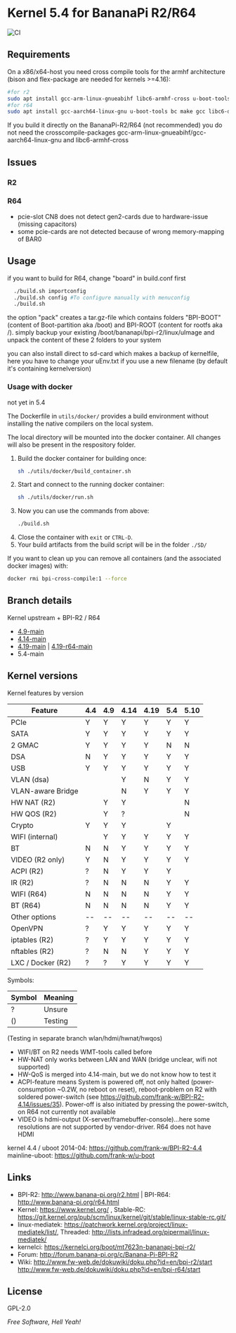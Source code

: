 # Kernel 5.4 for BananaPi R2/R64

![CI](https://github.com/frank-w/BPI-R2-4.14/workflows/CI/badge.svg?branch=5.4-main)

## Requirements

On a x86/x64-host you need cross compile tools for the armhf architecture (bison and flex-package are needed for kernels >=4.16):
```sh
#for r2
sudo apt install gcc-arm-linux-gnueabihf libc6-armhf-cross u-boot-tools bc make gcc libc6-dev libncurses5-dev libssl-dev bison flex
#for r64
sudo apt install gcc-aarch64-linux-gnu u-boot-tools bc make gcc libc6-dev libncurses5-dev libssl-dev bison flex
```
If you build it directly on the BananaPi-R2/R64 (not recommended) you do not need the crosscompile-packages gcc-arm-linux-gnueabihf/gcc-aarch64-linux-gnu and libc6-armhf-cross

## Issues

### R2

### R64
* pcie-slot CN8 does not detect gen2-cards due to hardware-issue (missing capacitors)
* some pcie-cards are not detected because of wrong memory-mapping of BAR0

## Usage

if you want to build for R64, change "board" in build.conf first

```sh
  ./build.sh importconfig
  ./build.sh config #To configure manually with menuconfig
  ./build.sh
```
the option "pack" creates a tar.gz-file which contains folders "BPI-BOOT" (content of Boot-partition aka /boot) and BPI-ROOT (content for rootfs aka /). simply backup your existing /boot/bananapi/bpi-r2/linux/uImage and unpack the content of these 2 folders to your system

you can also install direct to sd-card which makes a backup of kernelfile, here you have to change your uEnv.txt if you use a new filename (by default it's containing kernelversion)

### Usage with docker

not yet in 5.4

The Dockerfile in `utils/docker/` provides a build environment without installing the native compilers on the local system.

The local directory will be mounted into the docker container. All changes will also be present in the respository folder.

1. Build the docker container for building once:
    ```sh
    sh ./utils/docker/build_container.sh
    ```
1. Start and connect to the running docker container: 
    ```sh 
    sh ./utils/docker/run.sh
    ```
1. Now you can use the commands from above:
    ```sh 
    ./build.sh
    ```
1. Close the container with `exit` or `CTRL-D`.
1. Your build artifacts from the build script will be in the folder `./SD/` 


If you want to clean up you can remove all containers (and the associated docker images) with:
```sh
docker rmi bpi-cross-compile:1 --force
```
## Branch details

Kernel upstream + BPI-R2 / R64
* <a href="https://github.com/frank-w/BPI-R2-4.14/tree/4.9-main">4.9-main</a>
* <a href="https://github.com/frank-w/BPI-R2-4.14/tree/4.14-main">4.14-main</a>
* <a href="https://github.com/frank-w/BPI-R2-4.14/tree/4.19-main">4.19-main</a> | <a href="https://github.com/frank-w/BPI-R2-4.14/tree/4.19-r64-main">4.19-r64-main</a>
* 5.4-main

## Kernel versions

Kernel features by version

| Feature            | 4.4 | 4.9 | 4.14 | 4.19 | 5.4 | 5.10 |
|--------------------| --- | --- | ---  | ---  | --- | ---- |
| PCIe               |  Y  |  Y  |  Y   |  Y   |  Y  |  Y   |
| SATA               |  Y  |  Y  |  Y   |  Y   |  Y  |  Y   |
| 2 GMAC             |  Y  |  Y  |  Y   |  Y   |  N  |  N   |
| DSA                |  N  |  Y  |  Y   |  Y   |  Y  |  Y   |
| USB                |  Y  |  Y  |  Y   |  Y   |  Y  |  Y   |
| VLAN (dsa)         |     |     |  Y   |  N   |  Y  |  Y   |
| VLAN-aware Bridge  |     |     |  N   |  Y   |  Y  |  Y   |
| HW NAT (R2)        |     |  Y  |  Y   |      |     |  N   |
| HW QOS (R2)        |     |  Y  |  ?   |      |     |  N   |
| Crypto             |  Y  |  Y  |  Y   |      |  Y  |      |
| WIFI (internal)    |     |  Y  |  Y   |  Y   |  Y  |  Y   |
| BT                 |  N  |  N  |  Y   |  Y   |  Y  |  Y   |
| VIDEO (R2 only)    |  Y  |  N  |  Y   |  Y   |  Y  |  Y   |
| ACPI (R2)          |  ?  |  N  |  Y   |  Y   |  Y  |      |
| IR (R2)            |  ?  |  N  |  N   |  N   |  Y  |  Y   |
| WIFI (R64)         |  N  |  N  |  N   |  N   |  Y  |  Y   |
| BT (R64)           |  N  |  N  |  N   |  N   |  Y  |  Y   |
| Other options      |--|--|--|--|--|--|
| OpenVPN            |  ?  |  Y  |  Y   |  Y   |  Y  |  Y   |
| iptables (R2)      |  ?  |  Y  |  Y   |  Y   |  Y  |  Y   |
| nftables (R2)      |  ?  |  N  |  N   |  Y   |  Y  |  Y   |
| LXC / Docker (R2)  |  ?  |  ?  |  Y   |  Y   |  Y  |  Y   |

Symbols:

|Symbol|Meaning|
|------|-------|
|  ?   |Unsure |
|  ()  |Testing|

(Testing in separate branch wlan/hdmi/hwnat/hwqos)

* WIFI/BT on R2 needs WMT-tools called before
* HW-NAT only works between LAN and WAN (bridge unclear, wifi not supported)
* HW-QoS is merged into 4.14-main, but we do not know how to test it
* ACPI-feature means System is powered off, not only halted (power-consumption ~0.2W, no reboot on reset), reboot-problem on R2 with soldered power-switch (see https://github.com/frank-w/BPI-R2-4.14/issues/35). Power-off is also initiated by pressing the power-switch, on R64 not currently not available
* VIDEO is hdmi-output (X-server/framebuffer-console)...here some resolutions are not supported by vendor-driver. R64 does not have HDMI


kernel 4.4 / uboot 2014-04: https://github.com/frank-w/BPI-R2-4.4
mainline-uboot: https://github.com/frank-w/u-boot

## Links

* BPI-R2: http://www.banana-pi.org/r2.html | BPI-R64: http://www.banana-pi.org/r64.html
* Kernel: https://www.kernel.org/ , Stable-RC: https://git.kernel.org/pub/scm/linux/kernel/git/stable/linux-stable-rc.git/
* linux-mediatek: https://patchwork.kernel.org/project/linux-mediatek/list/, Threaded: http://lists.infradead.org/pipermail/linux-mediatek/
* kernelci: https://kernelci.org/boot/mt7623n-bananapi-bpi-r2/
* Forum: http://forum.banana-pi.org/c/Banana-Pi-BPI-R2
* Wiki: http://www.fw-web.de/dokuwiki/doku.php?id=en/bpi-r2/start http://www.fw-web.de/dokuwiki/doku.php?id=en/bpi-r64/start

License
----
GPL-2.0

*Free Software, Hell Yeah!*
